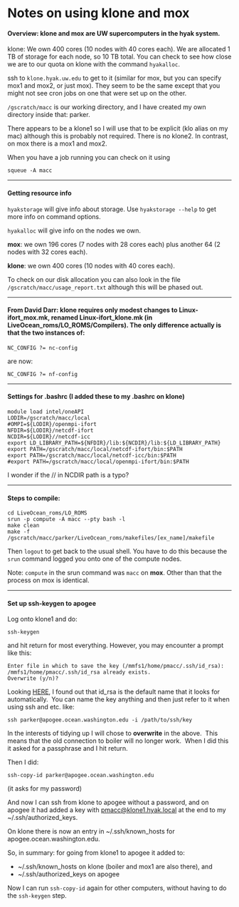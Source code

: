 # Notes on using klone and mox

#### Overview: klone and mox are UW supercomputers in the hyak system.

klone: We own 400 cores (10 nodes with 40 cores each).  We are allocated 1 TB of storage for each node, so 10 TB total.  You can check to see how close we are to our quota on klone with the command `hyakalloc`.

ssh to `klone.hyak.uw.edu` to get to it (similar for mox, but you can specify mox1 and mox2, or just mox).  They seem to be the same except that you might not see cron jobs on one that were set up on the other.

`/gscratch/macc` is our working directory, and I have created my own directory inside that: parker.

There appears to be a klone1 so I will use that to be explicit (klo alias on my mac) although this is probably not required.  There is no klone2.  In contrast, on mox there is a mox1 and mox2.

When you have a job running you can check on it using
```
squeue -A macc
```

---

#### Getting resource info

`hyakstorage` will give info about storage.  Use `hyakstorage --help` to get more info on command options.

`hyakalloc` will give info on the nodes we own.

**mox**: we own 196 cores (7 nodes with 28 cores each) plus another 64 (2 nodes with 32 cores each).

**klone**: we own 400 cores (10 nodes with 40 cores each).

To check on our disk allocation you can also look in the file `/gscratch/macc/usage_report.txt` although this will be phased out.

---

#### From David Darr: klone requires only modest changes to Linux-ifort_mox.mk, renamed Linux-ifort_klone.mk (in LiveOcean_roms/LO_ROMS/Compilers).  The only difference actually is that the two instances of:
```
NC_CONFIG ?= nc-config
```
are now:
```
NC_CONFIG ?= nf-config
```

---

#### Settings for .bashrc (I added these to my .bashrc on klone)
```
module load intel/oneAPI
LODIR=/gscratch/macc/local
#OMPI=${LODIR}/openmpi-ifort
NFDIR=${LODIR}/netcdf-ifort
NCDIR=${LODIR}//netcdf-icc
export LD_LIBRARY_PATH=${NFDIR}/lib:${NCDIR}/lib:${LD_LIBRARY_PATH}
export PATH=/gscratch/macc/local/netcdf-ifort/bin:$PATH
export PATH=/gscratch/macc/local/netcdf-icc/bin:$PATH
#export PATH=/gscratch/macc/local/openmpi-ifort/bin:$PATH
```

I wonder if the // in NCDIR path is a typo?

---

#### Steps to compile:
```
cd LiveOcean_roms/LO_ROMS
srun -p compute -A macc --pty bash -l
make clean
make -f /gscratch/macc/parker/LiveOcean_roms/makefiles/[ex_name]/makefile
```
Then `logout` to get back to the usual shell.  You have to do this because the `srun` command logged you onto one of the compute nodes.

Note: `compute` in the srun command was `macc` on **mox**.  Other than that the process on mox is identical.

---

#### Set up ssh-keygen to apogee

Log onto klone1 and do:
```
ssh-keygen
```
and hit return for most everything.  However, you may encounter a prompt like this:
```
Enter file in which to save the key (/mmfs1/home/pmacc/.ssh/id_rsa):
/mmfs1/home/pmacc/.ssh/id_rsa already exists.
Overwrite (y/n)?
```
Looking [HERE](https://www.hostdime.com/kb/hd/linux-server/the-guide-to-generating-and-uploading-ssh-keys), I found out that id_rsa is the default name that it looks for automatically.  You can name the key anything and then just refer to it when using ssh and etc. like:
```
ssh parker@apogee.ocean.washington.edu -i /path/to/ssh/key
```

In the interests of tidying up I will chose to **overwrite** in the above.  This means that the old connection to boiler will no longer work.  When I did this it asked for a passphrase and I hit return.

Then I did:
```
ssh-copy-id parker@apogee.ocean.washington.edu
```
(it asks for my password)

And now I can ssh from klone to apogee without a password, and on apogee it had added a key with pmacc@klone1.hyak.local at the end to my ~/.ssh/authorized_keys.

On klone there is now an entry in ~/.ssh/known_hosts for apogee.ocean.washington.edu.

So, in summary: for going from klone1 to apogee it added to:
- ~/.ssh/known_hosts on klone (boiler and mox1 are also there), and
- ~/.ssh/authorized_keys on apogee

Now I can run `ssh-copy-id` again for other computers, without having to do the `ssh-keygen` step.
